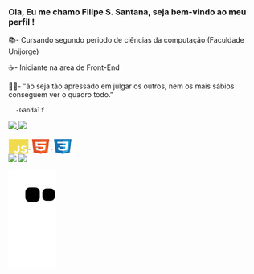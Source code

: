 ### Ola, Eu me chamo Filipe S. Santana, seja bem-vindo ao meu perfil !

📚- Cursando segundo periodo de ciências da computação (Faculdade Unijorge)

☕- Iniciante na area de Front-End 

🧙‍♂️- "ão seja tão apressado em julgar os outros, nem os mais sábios conseguem ver o quadro todo."
      
      -Gandalf 
      
      
  <a href="https://github.com/rafaballerini">
  <img height="190em" src="https://github-readme-stats.vercel.app/api?username=Ted-1996&show_icons=true&theme=dark&include_all_commits=true&count_private=true"/>
  <img height="190em" src="https://github-readme-stats.vercel.app/api/top-langs/?username=Ted-1996&layout=compact&langs_count=7&theme=dark"/>


<div style="display: inline_block"><br>
  <img align="center" alt="Js" height="30" width="40" src="https://raw.githubusercontent.com/devicons/devicon/master/icons/javascript/javascript-plain.svg">
  <img align="center" alt="Rafa-HTML" height="30" width="40" src="https://raw.githubusercontent.com/devicons/devicon/master/icons/html5/html5-original.svg">
  <img align="center" alt="Rafa-CSS" height="30" width="40" src="https://raw.githubusercontent.com/devicons/devicon/master/icons/css3/css3-original.svg">
</div>

<div> 
  <a href="https://www.instagram.com/lipe_duz_santos96/" target="_blank"><img src="https://img.shields.io/badge/-Instagram-%23E4405F?style=for-the-badge&logo=instagram&logoColor=white" target="_blank"></a>
  <a href="https://www.linkedin.com/in/filipe-santana-72168622b/" target="_blank"><img src="https://img.shields.io/badge/-LinkedIn-%230077B5?style=for-the-badge&logo=linkedin&logoColor=white" target="_blank"></a> 
 
  ![Snake animation](https://github.com/rafaballerini/rafaballerini/blob/output/github-contribution-grid-snake.svg)
 
</div>


  
